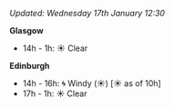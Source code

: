 *Updated: Wednesday 17th January 12:30*

**Glasgow**

* 14h - 1h: :sunny: Clear

**Edinburgh**

* 14h - 16h: :cyclone: Windy (:sunny:) [:sunny: as of 10h]
* 17h - 1h: :sunny: Clear
